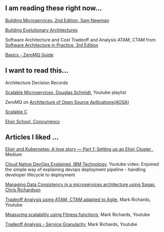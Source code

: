 ## I am reading these right now...

[Building Microservices, 2nd Edition, Sam Newman](https://samnewman.io/books/building_microservices_2nd_edition/)

[Building Evolutionary Architectures](https://evolutionaryarchitecture.com/)

Software Architecture and Cost Tradeoff and Analysis ATAM, CTAM from [Software Architecture in Practice, 3rd Edition](https://resources.sei.cmu.edu/library/asset-view.cfm?assetid=30264)

[Basics - ZeroMQ Guide](https://zguide.zeromq.org/docs/chapter1/)

## I want to read this...

Architecture Decision Records

[Scalable Microservices, Douglas Schmidt](https://www.youtube.com/playlist?list=PLZ9NgFYEMxp5dm-JKpo8kPuS_0d2kYjHz), Youtube playlist

ZeroMQ on [Architecture of Open Source Apllications(AOSA)](https://www.aosabook.org/en/zeromq.html)

[Scalable C](https://hintjens.gitbooks.io/scalable-c/content/index.html)

[Elixir School, Concurrency](https://elixirschool.com/en/lessons/intermediate/concurrency)


## Articles I liked ... 

[Elixir and Kubernetes: A love story — Part 1: Setting up an Elixir Cluster
](https://david-delassus.medium.com/elixir-and-kubernetes-a-love-story-721cc6a5c7d5), Medium

[Cloud Native DevOps Explained, IBM Technology](https://www.youtube.com/watch?v=FzERTm_j2wE), Youtube video: Enjoined the simple way of explaining devops deployment pipeline - handling developer lifecycle to deployment  

[Managing Data Consistency in a microservices architecture using Sagas, Chris Richardson](https://www.slideshare.net/chris.e.richardson/microcph-managing-data-consistency-in-a-microservice-architecture-using-sagas)

[Tradeoff Analysis using ATAM, CTAM adapted to Agile](), Mark Richards, Youtube

[Measuring scalability using Fitness functions](https://www.developertoarchitect.com/lessons/lesson71.html), Mark Richards, Youtube 

[Tradeoff Analysis - Service Granularity](https://www.developertoarchitect.com/lessons/lesson145.html), Mark Richards, Youtube
